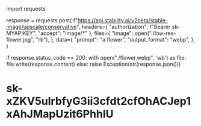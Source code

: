 import requests

response = requests.post(
    f"https://api.stability.ai/v2beta/stable-image/upscale/conservative",
    headers={
        "authorization": f"Bearer sk-MYAPIKEY",
        "accept": "image/*"
    },
    files={
        "image": open("./low-res-flower.jpg", "rb"),
    },
    data={
        "prompt": "a flower",
        "output_format": "webp",
    },
)

if response.status_code == 200:
    with open("./flower.webp", 'wb') as file:
        file.write(response.content)
else:
    raise Exception(str(response.json()))

   # sk-xZKV5ulrbfyG3ii3cfdt2cfOhACJep1xAhJMapUzit6PhhIU
